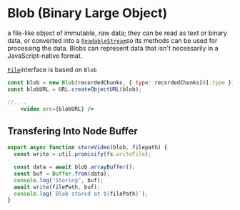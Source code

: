 # Blob (Binary Large Object)

a file-like object of immutable, raw data; they can be read as text or binary data, or converted into a [`ReadableStream`](https://developer.mozilla.org/en-US/docs/Web/API/ReadableStream)so its methods can be used for processing the data. Blobs can represent data that isn't necessarily in a JavaScript-native format. 

 [`File`](https://developer.mozilla.org/en-US/docs/Web/API/File)interface is based on `Blob`

```jsx
const blob = new Blob(recordedChunks, { type: recordedChunks[0].type });
const blobURL = URL.createObjectURL(blob);

//....
	<video src={blobURL} />
```

## Transfering Into Node Buffer

```js
export async function storeVideo(blob, filepath) {
  const write = util.promisify(fs.writeFile);

  const data = await blob.arrayBuffer();
  const buf = Buffer.from(data);
  console.log("Storing", buf);
  await write(filePath, buf);
  console.log(`Blob stored at ${filePath}`);
}

```

